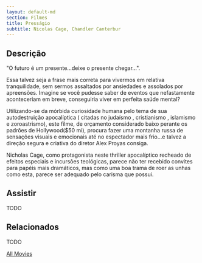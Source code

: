 ```yaml
---
layout: default-md
section: Filmes
title: Presságio
subtitle: Nicolas Cage, Chandler Canterbur
---
```


## Descrição
"O futuro é um presente...deixe o presente chegar...".

Essa talvez seja a frase mais correta para vivermos  em relativa tranquilidade, sem sermos assaltados por ansiedades e assolados por apreensões. Imagine se você pudesse saber de eventos que nefastamente aconteceriam em breve, conseguiria viver em perfeita saúde mental?

Utilizando-se da mórbida curiosidade humana pelo  tema  de sua autodestruição apocalíptica ( citadas  no judaísmo , cristianismo , islamismo e zoroastrismo), este filme, de orçamento considerado baixo perante os padrões de Hollywood($50 mi), procura  fazer uma montanha russa de sensações visuais e emocionais até no espectador mais frio...e talvez  a direção segura e criativa  do diretor Alex Proyas consiga.

Nicholas Cage, como protagonista neste thriller apocalíptico recheado de efeitos especiais e incursões teológicas, parece não ter  recebido  convites para papéis mais dramáticos, mas como uma boa trama de roer as unhas como esta,  parece ser adequado pelo carisma que possui.

## Assistir
TODO

## Relacionados
TODO


<a href="/movies" class="button">All Movies</a>